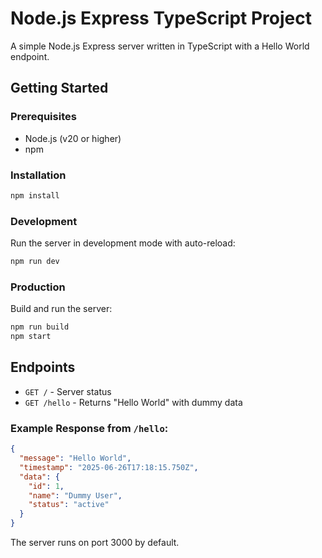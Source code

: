 # Node.js Express TypeScript Project

A simple Node.js Express server written in TypeScript with a Hello World endpoint.

## Getting Started

### Prerequisites
- Node.js (v20 or higher)
- npm

### Installation
```bash
npm install
```

### Development
Run the server in development mode with auto-reload:
```bash
npm run dev
```

### Production
Build and run the server:
```bash
npm run build
npm start
```

## Endpoints

- `GET /` - Server status
- `GET /hello` - Returns "Hello World" with dummy data

### Example Response from `/hello`:
```json
{
  "message": "Hello World",
  "timestamp": "2025-06-26T17:18:15.750Z",
  "data": {
    "id": 1,
    "name": "Dummy User",
    "status": "active"
  }
}
```

The server runs on port 3000 by default.
